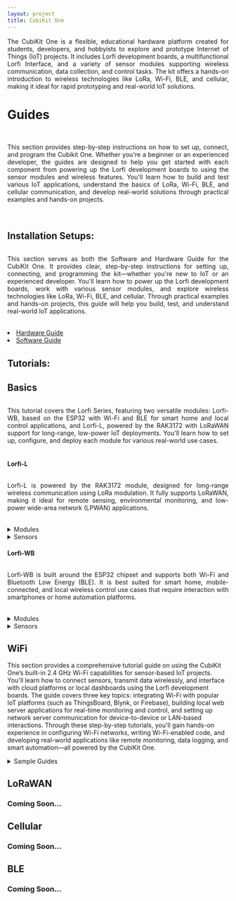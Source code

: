 ```yaml
---
layout: project
title: CubiKit One
---
```


<p style="text-align:justify;margin-bottom:2rem;margin-top:1rem;">
  The CubiKit One is a flexible, educational hardware platform created for students, developers, and hobbyists to explore and prototype Internet of Things (IoT) projects. It includes Lorfi development boards, a multifunctional Lorfi Interface, and a variety of sensor modules supporting wireless communication, data collection, and control tasks. The kit offers a hands-on introduction to wireless technologies like LoRa, Wi-Fi, BLE, and cellular, making it ideal for rapid prototyping and real-world IoT solutions.
</p>


# <span style="display:inline-block;margin-bottom:1rem;">Guides</span>

  <p style="text-align:justify;display:inline-block;margin-bottom:2rem;">
    This section provides step-by-step instructions on how to set up, connect, and program the Cubikit One. Whether you're a beginner or an experienced developer, the guides are designed to help you get started with each component from powering up the Lorfi development boards to using the sensor modules and wireless features. You'll learn how to build and test various IoT applications, understand the basics of LoRa, Wi-Fi, BLE, and cellular communication, and develop real-world solutions through practical examples and hands-on projects.
  </p>

  <div style="margin-bottom:2rem;">
    <h2>Installation Setups:</h2>
    <p style="text-align:justify;display:inline-block;margin-bottom:2rem;">
      This section serves as both the Software and Hardware Guide for the CubiKit One. It provides clear, step-by-step instructions for setting up, connecting, and programming the kit—whether you're new to IoT or an experienced developer. You'll learn how to power up the Lorfi development boards, work with various sensor modules, and explore wireless technologies like LoRa, Wi-Fi, BLE, and cellular. Through practical examples and hands-on projects, this guide will help you build, test, and understand real-world IoT applications.
    </p>
      <li>
          <a href="/docs/Hardware_Guide.html">Hardware Guide</a>
      </li>
      <li>
          <a href="/docs/Software_Guide.html">Software Guide</a>
      </li>
  </div>

  <div style="margin-bottom:1rem;">
    <h2>Tutorials:</h2>
  </div>
      
  <div style="margin-bottom:1rem;">
    <h2>Basics</h2>
    <p style="text-align:justify;display:inline-block;margin-bottom:1rem;">
      This tutorial covers the Lorfi Series, featuring two versatile modules: Lorfi-WB, based on the ESP32 with Wi-Fi and BLE for smart home and local control applications, and Lorfi-L, powered by the RAK3172 with LoRaWAN support for long-range, low-power IoT deployments. You'll learn how to set up, configure, and deploy each module for various real-world use cases.</h4>
    <p>
  <div>

  <div style="margin-bottom:1rem;">
    <h4><strong>Lorfi-L</strong></h4>
    <div>
      <p style="text-align:justify;display:inline-block;margin-bottom:2rem;">
        Lorfi-L is powered by the RAK3172 module, designed for long-range wireless communication using LoRa modulation. It fully supports LoRaWAN, making it ideal for remote sensing, environmental monitoring, and low-power wide-area network (LPWAN) applications.
      </p>
    </div>
    <div>
      <details>
        <summary>Modules</summary>
        <ul>
          <li><a href="/docs/projects/Basic/Lorfi-L/Modules/White_LED_Module.html">White LED Module</a></li>
          <li><a href="/docs/projects/Basic/Lorfi-L/Modules/3W_LED_Module.html">3W LED Module</a></li>
          <li><a href="/docs/projects/Basic/Lorfi-L/Modules/Active_Buzzer.html">Active Buzzer Module</a></li>
          <li><a href="/docs/projects/Basic/Lorfi-L/Modules/Passive_Buzzer_Module.html">Passive Buzzer Module</a></li>
          <li><a href="/docs/projects/Basic/Lorfi-L/Modules/Button_Switch_Module.html">Button Switch Module</a></li>
          <li><a href="/docs/projects/Basic/Lorfi-L/Modules/APDS_9930_Attitude_Sensor_Module.html">APDS-9930 Attitude Sensor Module</a></li>
          <li><a href="/docs/projects/Basic/Lorfi-L/Modules/Single_Relay_Module.html">Single Relay Module</a></li>
          <li><a href="/docs/projects/Basic/Lorfi-L/Modules/Reed_Switch_Module.html">Reed Switch Module</a></li>
          <li><a href="/docs/projects/Basic/Lorfi-L/Modules/Photo_Interrupter_Module.html">Photo Interruptor Module</a></li>
          <li><a href="/docs/projects/Basic/Lorfi-L/Modules/Capacitive_Touch_Module.html">Capacitive Touch Module</a></li>
          <li><a href="/docs/projects/Basic/Lorfi-L/Modules/IR_Receiver_Module.html">IR Receiver Module</a></li>
          <li><a href="/docs/projects/Basic/Lorfi-L/Modules/IR_Transmitter_Module.html">IR Transmitter Module</a></li>
        </ul>
      </details>
    </div>
    <div>
      <details>
        <summary>Sensors</summary>
        <ul>
          <li><a href="/docs/projects/Basic/Lorfi-L/Sensors/Analog_Rotation_Sensor.html">Analog Rotation Sensor</a></li>
          <li><a href="/docs/projects/Basic/Lorfi-L/Sensors/Ball_Tilt_Switch_Sensor.html">Ball Tilt Switch Sensor</a></li>
          <li><a href="/docs/projects/Basic/Lorfi-L/Sensors/Crash_Sensor.html">Crash Sensor</a></li>
          <li><a href="/docs/projects/Basic/Lorfi-L/Sensors/DTH11_Temperature_and_Humidity_Sensor.html">DHT11 Temperature and Humidity Sensor</a></li>
          <li><a href="/docs/projects/Basic/Lorfi-L/Sensors/Flame_Sensor.html">Flame Sensor</a></li>
          <li><a href="/docs/projects/Basic/Lorfi-L/Sensors/GUVA_S12SD_3528_Ultraviolet_Sensor.html">Ultraviolet Sensor</a></li>
          <li><a href="/docs/projects/Basic/Lorfi-L/Sensors/Hall_Magnetic_Sensor.html">Hall Magnetic Sensor</a></li>
          <li><a href="/docs/projects/Basic/Lorfi-L/Sensors/HC_SR04_Ultrasonic_Sensor.html">HC-SR04 Ultrasonic Sensor</a></li>
          <li><a href="/docs/projects/Basic/Lorfi-L/Sensors/Knock_Sensor.html">Knock Sensor</a></li>
          <li><a href="/docs/projects/Basic/Lorfi-L/Sensors/Line_Tracking_Sensor.html">Line Tracking Sensor</a></li>
          <li><a href="/docs/projects/Basic/Lorfi-L/Sensors/LM35_Temperature_Sensor.html">LM35 Temperature Sensor</a></li>
          <li><a href="/docs/projects/Basic/Lorfi-L/Sensors/Analog_Sound_Sensor.html">Analog Sound Sensor</a></li>
          <li><a href="/docs/projects/Basic/Lorfi-L/Sensors/MMA8452Q_Module_Acceleration_Tilt_Sensor.html">Acceleration Tilt Sensor</a></li>
          <li><a href="/docs/projects/Basic/Lorfi-L/Sensors/Gas_Sensor.html">Gas Sensor</a></li>
          <li><a href="/docs/projects/Basic/Lorfi-L/Sensors/Obstacle_Avoidance_Sensor.html">Obstacle Avoidance Sensor</a></li>
          <li><a href="/docs/projects/Basic/Lorfi-L/Sensors/Photo_Resistor_Sensor.html">Photo Resistor Sensor</a></li>
          <li><a href="/docs/projects/Basic/Lorfi-L/Sensors/PIR_Motion_Sensor.html">PIR Motion Sensor</a></li>
          <li><a href="/docs/projects/Basic/Lorfi-L/Sensors/Soil_Humidity_Sensor.html">Soil Humidity Sensor</a></li>
          <li><a href="/docs/projects/Basic/Lorfi-L/Sensors/Steam_Sensor.html">Steam Sensor</a></li>
          <li><a href="/docs/projects/Basic/Lorfi-L/Sensors/TEMT6000_Sensor.html">Ambient Light Sensor</a></li>
          <li><a href="/docs/projects/Basic/Lorfi-L/Sensors/Thin_Film_Pressure_Sensor.html">Thin-film Pressure Sensor</a></li>
        </ul>
      </details>
    </div>
  </div>

  <div style="margin-bottom:2rem;">
    <h4><strong>Lorfi-WB</strong></h4>
    <div>
      <p style="text-align:justify;display:inline-block;margin-bottom:2rem;">
        Lorfi-WB is built around the ESP32 chipset and supports both Wi-Fi and Bluetooth Low Energy (BLE). It is best suited for smart home, mobile-connected, and local wireless control use cases that require interaction with smartphones or home automation platforms.
      </p>
    <div>
      <details>
        <summary>Modules</summary>
        <ul>
          <li><a href="/docs/projects/Basic/Lorfi-WB/Modules/White_LED_Module.html">White LED Module</a></li>
          <li><a href="/docs/projects/Basic/Lorfi-WB/Modules/RGB_LED_Module.html">RGB LED Module</a></li>
          <li><a href="/docs/projects/Basic/Lorfi-WB/Modules/3W_LED_Module.html">3W LED Module</a></li>
          <li><a href="/docs/projects/Basic/Lorfi-WB/Modules/Traffic_Light_Module.html">Traffic Light Module</a></li>
          <li><a href="/docs/projects/Basic/Lorfi-WB/Modules/Active_Buzzer.html">Active Buzzer Module</a></li>
          <li><a href="/docs/projects/Basic/Lorfi-WB/Modules/Passive_Buzzer_Module.html">Passive Buzzer Module</a></li>
          <li><a href="/docs/projects/Basic/Lorfi-WB/Modules/Button_Switch_Module.html">Button Switch Module</a></li>
          <li><a href="/docs/projects/Basic/Lorfi-WB/Modules/APDS_9930_Attitude_Sensor_Module.html">APDS-9930 Attitude Sensor Module</a></li>
          <li><a href="/docs/projects/Basic/Lorfi-WB/Modules/Single_Relay_Module.html">Single Relay Module</a></li>
          <li><a href="/docs/projects/Basic/Lorfi-WB/Modules/Reed_Switch_Module.html">Reed Switch Module</a></li>
          <li><a href="/docs/projects/Basic/Lorfi-WB/Modules/Photo_Interrupter_Module.html">Photo Interruptor Module</a></li>
          <li><a href="/docs/projects/Basic/Lorfi-WB/Modules/Capacitive_Touch_Module.html">Capacitive Touch Module</a></li>
          <li><a href="/docs/projects/Basic/Lorfi-WB/Modules/IR_Receiver_Module.html">IR Receiver Module</a></li>
          <li><a href="/docs/projects/Basic/Lorfi-WB/Modules/IR_Transmitter_Module.html">IR Transmitter Module</a></li>
        </ul>
      </details>
    </div>
    <div>
      <details>
        <summary>Sensors</summary>
        <ul>
          <li><a href="/docs/projects/Basic/Lorfi-WB/Sensors/Analog_Rotation_Sensor.html">Analog Rotation Sensor</a></li>
          <li><a href="/docs/projects/Basic/Lorfi-WB/Sensors/Ball_Tilt_Switch_Sensor.html">Ball Tilt Switch Sensor</a></li>
          <li><a href="/docs/projects/Basic/Lorfi-WB/Sensors/Crash_Sensor.html">Crash Sensor</a></li>
          <li><a href="/docs/projects/Basic/Lorfi-WB/Sensors/DTH11_Temperature_and_Humidity_Sensor.html">DHT11 Temperature and Humidity Sensor</a></li>
          <li><a href="/docs/projects/Basic/Lorfi-WB/Sensors/Flame_Sensor.html">Flame Sensor</a></li>
          <li><a href="/docs/projects/Basic/Lorfi-WB/Sensors/GUVA_S12SD_3528_Ultraviolet_Sensor.html">Ultraviolet Sensor</a></li>
          <li><a href="/docs/projects/Basic/Lorfi-WB/Sensors/Hall_Magnetic_Sensor.html">Hall Magnetic Sensor</a></li>
          <li><a href="/docs/projects/Basic/Lorfi-WB/Sensors/HC_SR04_Ultrasonic_Sensor.html">HC-SR04 Ultrasonic Sensor</a></li>
          <li><a href="/docs/projects/Basic/Lorfi-WB/Sensors/Knock_Sensor.html">Knock Sensor</a></li>
          <li><a href="/docs/projects/Basic/Lorfi-WB/Sensors/Line_Tracking_Sensor.html">Line Tracking Sensor</a></li>
          <li><a href="/docs/projects/Basic/Lorfi-WB/Sensors/LM35_Temperature_Sensor.html">LM35 Temperature Sensor</a></li>
          <li><a href="/docs/projects/Basic/Lorfi-WB/Sensors/Analog_Sound_Sensor.html">Analog Sound Sensor</a></li>
          <li><a href="/docs/projects/Basic/Lorfi-WB/Sensors/MMA8452Q_Module_Acceleration_Tilt_Sensor.html">Acceleration Tilt Sensor</a></li>
          <li><a href="/docs/projects/Basic/Lorfi-WB/Sensors/Gas_Sensor.html">Gas Sensor</a></li>
          <li><a href="/docs/projects/Basic/Lorfi-WB/Sensors/Obstacle_Avoidance_Sensor.html">Obstacle Avoidance Sensor</a></li>
          <li><a href="/docs/projects/Basic/Lorfi-WB/Sensors/Photo_Resistor_Sensor.html">Photo Resistor Sensor</a></li>
          <li><a href="/docs/projects/Basic/Lorfi-WB/Sensors/PIR_Motion_Sensor.html">PIR Motion Sensor</a></li>
          <li><a href="/docs/projects/Basic/Lorfi-WB/Sensors/Soil_Humidity_Sensor.html">Soil Humidity Sensor</a></li>
          <li><a href="/docs/projects/Basic/Lorfi-WB/Sensors/Steam_Sensor.html">Steam Sensor</a></li>
          <li><a href="/docs/projects/Basic/Lorfi-WB/Sensors/TEMT6000_Sensor.html">Ambient Light Sensor</a></li>
          <li><a href="/docs/projects/Basic/Lorfi-WB/Sensors/Thin_Film_Pressure_Sensor.html">Thin-film Pressure Sensor</a></li>
        </ul>
      </details>
    </div>
  </div>

  <div style="margin-bottom:1rem;">
    <h2>WiFi</h2>
    <div>
      <p>
        This section provides a comprehensive tutorial guide on using the CubiKit One’s built-in 2.4 GHz Wi-Fi capabilities for sensor-based IoT projects. You'll learn how to connect sensors, transmit data wirelessly, and interface with cloud platforms or local dashboards using the Lorfi development boards. The guide covers three key topics: integrating Wi-Fi with popular IoT platforms (such as ThingsBoard, Blynk, or Firebase), building local web server applications for real-time monitoring and control, and setting up network server communication for device-to-device or LAN-based interactions. Through these step-by-step tutorials, you'll gain hands-on experience in configuring Wi-Fi networks, writing Wi-Fi-enabled code, and developing real-world applications like remote monitoring, data logging, and smart automation—all powered by the CubiKit One.
      </p>
    </div>
    <div>
      <details>
        <summary>Sample Guides</summary>
        <ul>
          <li><a href="/docs/projects/Basic/Lorfi-L/Modules/3W_LED_Module.html">3W LED Module</a></li>
          <li><a href="/docs/projects/Basic/Lorfi-L/Modules/Active_Buzzer.html">Active Buzzer Module</a></li>
          <li><a href="/docs/projects/Basic/Lorfi-L/Modules/Single_Relay_Module.html">Single Relay Module</a></li>
          <li><a href="/docs/projects/Basic/Lorfi-L/Modules/Photo_Interrupter_Module.html">Photo Interruptor Module</a></li>
          <li><a href="/docs/projects/Basic/Lorfi-L/Modules/Capacitive_Touch_Module.html">Capacitive Touch Module</a></li>
          <li><a href="/docs/projects/Basic/Lorfi-L/Sensors/DTH11_Temperature_and_Humidity_Sensor.html">DHT11 Temperature and Humidity Sensor</a></li>
          <li><a href="/docs/projects/Basic/Lorfi-L/Sensors/Flame_Sensor.html">Flame Sensor</a></li>
          <li><a href="/docs/projects/Basic/Lorfi-L/Sensors/HC_SR04_Ultrasonic_Sensor.html">HC-SR04 Ultrasonic Sensor</a></li>
          <li><a href="/docs/projects/Basic/Lorfi-L/Sensors/Knock_Sensor.html">Knock Sensor</a></li>
          <li><a href="/docs/projects/Basic/Lorfi-WB/Sensors/PIR_Motion_Sensor.html">PIR Motion Sensor</a></li>
        </ul>
      </details>
    </div>
  </div>

  <div style="margin-bottom:1rem;">
    <h2>LoRaWAN</h2>
    <h3>Coming Soon...</h3>
  </div>

  <div style="margin-bottom:1rem;">
    <h2>Cellular</h2>
    <h3>Coming Soon...</h3>
  </div>

  <div style="margin-bottom:1rem;">
    <h2>BLE</h2>
    <h3>Coming Soon...</h3>
  </div>
